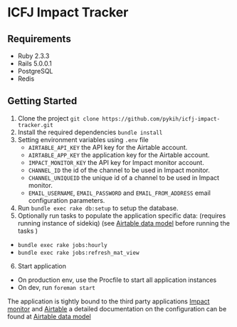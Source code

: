 # ICFJ Impact Tracker

## Requirements
  * Ruby 2.3.3
  * Rails 5.0.0.1
  * PostgreSQL
  * Redis

## Getting Started
1. Clone the project ` git clone https://github.com/pykih/icfj-impact-tracker.git `
2. Install the required dependencies ` bundle install `
3. Setting environment variables using `.env` file
   * `AIRTABLE_API_KEY` the API key for the Airtable account.
   * `AIRTABLE_APP_KEY` the application key for the Airtable account.
   * `IMPACT_MONITOR_KEY` the API key for Impact monitor account.
   * `CHANNEL_ID` the id of the channel to be used in Impact monitor.
   * `CHANNEL_UNIQUEID` the unique id of a channel to be used in Impact monitor.
   * `EMAIL_USERNAME`, `EMAIL_PASSWORD` and `EMAIL_FROM_ADDRESS` email configuration parameters.
4. Run `bundle exec rake db:setup` to setup the database.
5. Optionally run tasks to populate the application specific data: (requires running instance of sidekiq) (see [Airtable data model][1] before running the tasks )
  * `bundle exec rake jobs:hourly`
  * `bundle exec rake jobs:refresh_mat_view`
6. Start application
  * On production env, use the Procfile to start all application instances
  * On dev, run `foreman start`

The application is tightly bound to the third party applications [Impact monitor][2] and [Airtable][3] a detailed documentation on the configuration can be found at [Airtable data model][1]

[1]: https://github.com/pykih/icfj-impact-tracker/wiki
[2]: http://impactmonitor.net/app/login.php
[3]: https://airtable.com/
